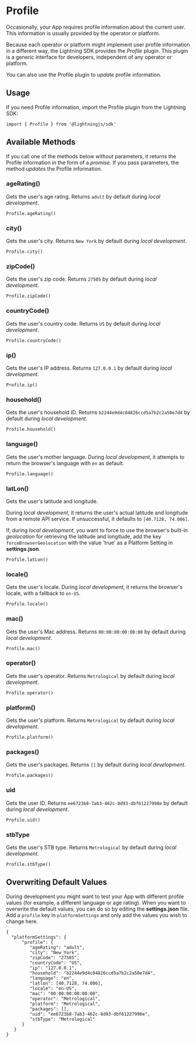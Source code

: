 # Profile


Occasionally, your App requires profile information about the current user. This information is usually provided by the operator or platform.


Because each operator or platform might implement user profile information in a different way, the Lightning SDK provides the *Profile* plugin. This plugin is a generic interface for developers, independent of any operator or platform.


You can also use the Profile plugin to *update* profile information.

## Usage


If you need Profile information, import the Profile plugin from the Lightning SDK:


```
import { Profile } from '@lightningjs/sdk'
```

## Available Methods


If you call one of the methods below *without* parameters, it returns the Profile information in the form of a *promise*. If you pass parameters, the method *updates* the Profile information.

### ageRating()


Gets the user's age rating. Returns `adult` by default during *local development*.


```
Profile.ageRating()
```

### city()


Gets the user's city. Returns `New York` by default during *local development*.


```
Profile.city()
```

### zipCode()


Gets the user's zip code. Returns `27505` by default during *local development*.


```
Profile.zipCode()
```

### countryCode()


Gets the user's country code. Returns `US` by default during *local development*.


```
Profile.countryCode()
```

### ip()


Gets the user's IP address. Returns `127.0.0.1` by default during *local development*.


```
Profile.ip()
```

### household()


Gets the user's household ID. Returns `b2244e9d4c04826ccd5a7b2c2a50e7d4` by default during *local development*.


```
Profile.household()
```

### language()


Gets the user's mother language. During *local development*, it attempts to return the browser's language with `en` as default.


```
Profile.language()
```

### latLon()


Gets the user's latitude and longitude.


During *local development*, it returns the user's actual latitude and longitude from a remote API service. If unsuccessful, it defaults to `[40.7128, 74.006]`.


If, during *local development*, you want to force to use the browser's built-in *geolocation* for retrieving the latitude and longitude, add the key `forceBrowserGeolocation` with the value 'true' as a Platform Setting in **settings.json**.


```
Profile.latLon()
```

### locale()


Gets the user's locale. During *local development*, it returns the browser's locale, with a fallback to `en-US`.


```
Profile.locale()
```

### mac()


Gets the user's Mac address. Returns `00:00:00:00:00:00` by default during *local development*.


```
Profile.mac()
```

### operator()


Gets the user's operator. Returns `Metrological` by default during *local development*.


```
Profile.operator()
```

### platform()


Gets the user's platform. Returns `Metrological` by default during *local development*.


```
Profile.platform()
```

### packages()


Gets the user's packages. Returns `[]` by default during *local development*.


```
Profile.packages()
```

### uid


Gets the user ID. Returns `ee6723b8-7ab3-462c-8d93-dbf61227998e` by default during *local development*.


```
Profile.uid()
```

### stbType


Gets the user's STB type. Returns `Metrological` by default during *local development*.


```
Profile.stbType()
```

## Overwriting Default Values


During development you might want to test your App with different profile values (for example, a different language or age rating).
When you want to overwrite the default values, you can do so by editing the **settings.json** file.
Add a `profile` key in `platformSettings` and only add the values you wish to change here.


```
{
  "platformSettings": {
      "profile": {
         "ageRating": "adult",
         "city": "New York",
         "zipCode": "27505",
         "countryCode": "US",
         "ip": "127.0.0.1",
         "household": "b2244e9d4c04826ccd5a7b2c2a50e7d4",
         "language": "en",
         "latlon": [40.7128, 74.006],
         "locale": "en-US",
         "mac": "00:00:00:00:00:00",
         "operator": "Metrological",
         "platform": "Metrological",
         "packages": [],
         "uid": "ee6723b8-7ab3-462c-8d93-dbf61227998e",
         "stbType": "Metrological"
      }
   }
}
```